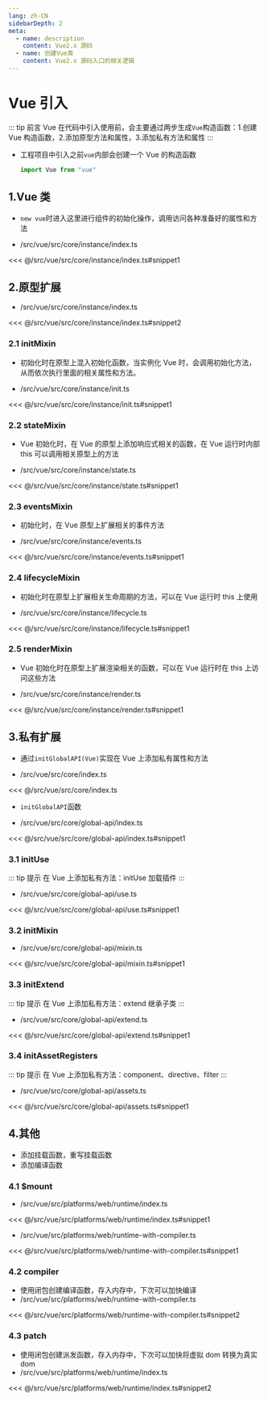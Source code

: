 ```yaml
---
lang: zh-CN
sidebarDepth: 2
meta:
  - name: description
    content: Vue2.x 源码
  - name: 创建Vue类
    content: Vue2.x 源码入口的相关逻辑
---
```


# Vue 引入

::: tip 前言
Vue 在代码中引入使用前，会主要通过两步生成`Vue`构造函数：1.创建 Vue 构造函数，2.添加原型方法和属性，3.添加私有方法和属性
:::

- 工程项目中引入之前`vue`内部会创建一个 Vue 的构造函数

  ```js
  import Vue from "vue"
  ```

## 1.Vue 类

- `new vue`时进入这里进行组件的初始化操作，调用访问各种准备好的属性和方法

- /src/vue/src/core/instance/index.ts

<<< @/src/vue/src/core/instance/index.ts#snippet1

## 2.原型扩展

- /src/vue/src/core/instance/index.ts

<<< @/src/vue/src/core/instance/index.ts#snippet2

### 2.1 initMixin

- 初始化时在原型上混入初始化函数，当实例化 Vue 时，会调用初始化方法，从而依次执行里面的相关属性和方法。

- /src/vue/src/core/instance/init.ts

<<< @/src/vue/src/core/instance/init.ts#snippet1

### 2.2 stateMixin

- Vue 初始化时，在 Vue 的原型上添加响应式相关的函数，在 Vue 运行时内部 this 可以调用相关原型上的方法

- /src/vue/src/core/instance/state.ts

<<< @/src/vue/src/core/instance/state.ts#snippet1

### 2.3 eventsMixin

- 初始化时，在 Vue 原型上扩展相关的事件方法

- /src/vue/src/core/instance/events.ts

<<< @/src/vue/src/core/instance/events.ts#snippet1

### 2.4 lifecycleMixin

- 初始化时在原型上扩展相关生命周期的方法，可以在 Vue 运行时 this 上使用

- /src/vue/src/core/instance/lifecycle.ts

<<< @/src/vue/src/core/instance/lifecycle.ts#snippet1

### 2.5 renderMixin

- Vue 初始化时在原型上扩展渲染相关的函数，可以在 Vue 运行时在 this 上访问这些方法

- /src/vue/src/core/instance/render.ts

<<< @/src/vue/src/core/instance/render.ts#snippet1

## 3.私有扩展

- 通过`initGlobalAPI(Vue)`实现在 Vue 上添加私有属性和方法

- /src/vue/src/core/index.ts

<<< @/src/vue/src/core/index.ts

- `initGlobalAPI`函数

- /src/vue/src/core/global-api/index.ts

<<< @/src/vue/src/core/global-api/index.ts#snippet1

### 3.1 initUse

::: tip 提示
在 Vue 上添加私有方法：initUse 加载插件
:::

- /src/vue/src/core/global-api/use.ts

<<< @/src/vue/src/core/global-api/use.ts#snippet1

### 3.2 initMixin

- /src/vue/src/core/global-api/mixin.ts

<<< @/src/vue/src/core/global-api/mixin.ts#snippet1

### 3.3 initExtend

::: tip 提示
在 Vue 上添加私有方法：extend 继承子类
:::

- /src/vue/src/core/global-api/extend.ts

<<< @/src/vue/src/core/global-api/extend.ts#snippet1

### 3.4 initAssetRegisters

::: tip 提示
在 Vue 上添加私有方法：component、directive、filter
:::

- /src/vue/src/core/global-api/assets.ts

<<< @/src/vue/src/core/global-api/assets.ts#snippet1

## 4.其他

- 添加挂载函数，重写挂载函数
- 添加编译函数

### 4.1 $mount

- /src/vue/src/platforms/web/runtime/index.ts

<<< @/src/vue/src/platforms/web/runtime/index.ts#snippet1

- /src/vue/src/platforms/web/runtime-with-compiler.ts

<<< @/src/vue/src/platforms/web/runtime-with-compiler.ts#snippet1

### 4.2 compiler

- 使用闭包创建编译函数，存入内存中，下次可以加快编译
- /src/vue/src/platforms/web/runtime-with-compiler.ts

<<< @/src/vue/src/platforms/web/runtime-with-compiler.ts#snippet2

### 4.3 patch

- 使用闭包创建派发函数，存入内存中，下次可以加快将虚拟 dom 转换为真实 dom
- /src/vue/src/platforms/web/runtime/index.ts

<<< @/src/vue/src/platforms/web/runtime/index.ts#snippet2
